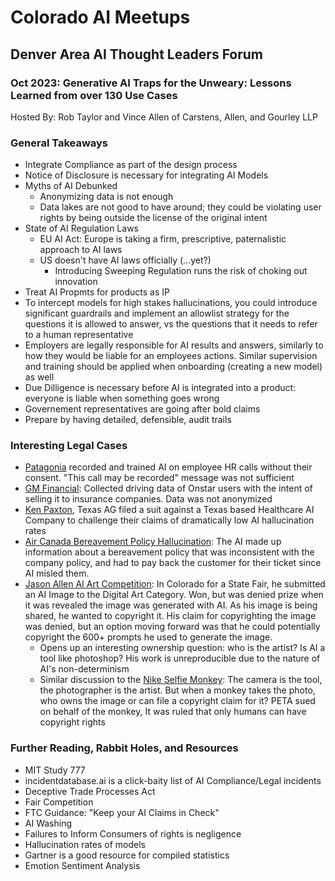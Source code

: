 # Colorado AI Meetups

## Denver Area AI Thought Leaders Forum

### Oct 2023: Generative AI Traps for the Unweary: Lessons Learned from over 130 Use Cases

Hosted By: Rob Taylor and Vince Allen of Carstens, Allen, and Gourley LLP

### General Takeaways

* Integrate Compliance as part of the design process
* Notice of Disclosure is necessary for integrating AI Models
* Myths of AI Debunked
  * Anonymizing data is not enough
  * Data lakes are not good to have around; they could be violating user rights by being outside the license of the original intent
* State of AI Regulation Laws
  * EU AI Act: Europe is taking a firm, prescriptive, paternalistic approach to AI laws
  * US doesn't have AI laws officially (...yet?)
    * Introducing Sweeping Regulation runs the risk of choking out innovation
* Treat AI Propmts for products as IP
* To intercept models for high stakes hallucinations, you could introduce significant guardrails and implement an allowlist strategy for the questions it is allowed to answer, vs the questions that it needs to refer to a human representative
* Employers are legally responsible for AI results and answers, similarly to how they would be liable for an employees actions. Similar supervision and training should be applied when onboarding (creating a new model) as well
* Due Dilligence is necessary before AI is integrated into a product: everyone is liable when something goes wrong
* Governement representatives are going after bold claims
* Prepare by having detailed, defensible, audit trails

### Interesting Legal Cases

* [Patagonia](https://www.cxtoday.com/contact-centre/talkdesk-customer-patagonia-sued-over-its-use-of-contact-center-ai/) recorded and trained AI on employee HR calls without their consent. "This call may be recorded" message was not sufficient
* [GM Financial](https://www.justice.gov/opa/pr/gm-financial-pay-over-35-million-resolve-servicemembers-civil-relief-act-claims): Collected driving data of Onstar users with the intent of selling it to insurance companies. Data was not anonymized
* [Ken Paxton](https://www.texasattorneygeneral.gov/news/releases/attorney-general-ken-paxton-reaches-settlement-first-its-kind-healthcare-generative-ai-investigation_), Texas AG filed a suit against a Texas based Healthcare AI Company to challenge their claims of dramatically low AI hallucination rates
* [Air Canada Bereavement Policy Hallucination](https://aibusiness.com/nlp/air-canada-held-responsible-for-chatbot-s-hallucinations-): The AI made up information about a bereavement policy that was inconsistent with the company policy, and had to pay back the customer for their ticket since AI misled them.
* [Jason Allen AI Art Competition](https://www.cpr.org/2023/09/06/jason-allens-ai-art-won-colorado-fair-feds-deny-copyright-protection/): In Colorado for a State Fair, he submitted an AI Image to the Digital Art Category. Won, but was denied prize when it was revealed the image was generated with AI. As his image is being shared, he wanted to copyright it. His claim for copyrighting the image was denied, but an option moving forward was that he could potentially copyright the 600+ prompts he used to generate the image.
  * Opens up an interesting ownership question: who is the artist? Is AI a tool like photoshop? His work is unreproducible due to the nature of AI's non-determinism
  * Similar discussion to the [Nike Selfie Monkey](https://www.npr.org/sections/thetwo-way/2017/09/12/550417823/-animal-rights-advocates-photographer-compromise-over-ownership-of-monkey-selfie): The camera is the tool, the photographer is the artist. But when a monkey takes the photo, who owns the image or can file a copyright claim for it? PETA sued on behalf of the monkey, It was ruled that only humans can have copyright rights

### Further Reading, Rabbit Holes, and Resources

* MIT Study 777
* incidentdatabase.ai is a click-baity list of AI Compliance/Legal incidents
* Deceptive Trade Processes Act
* Fair Competition
* FTC Guidance: "Keep your AI Claims in Check"
* AI Washing
* Failures to Inform Consumers of rights is negligence
* Hallucination rates of models
* Gartner is a good resource for compiled statistics
* Emotion Sentiment Analysis


